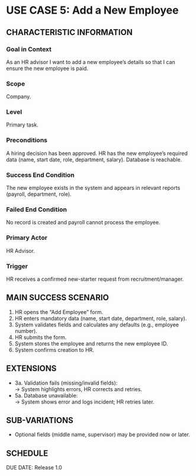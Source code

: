 # USE CASE 5: Add a New Employee
## CHARACTERISTIC INFORMATION

### Goal in Context
As an HR advisor I want to add a new employee’s details so that I can ensure the new employee is paid.

### Scope
Company.

### Level
Primary task.

### Preconditions
A hiring decision has been approved. HR has the new employee’s required data (name, start date, role, department, salary). Database is reachable.

### Success End Condition
The new employee exists in the system and appears in relevant reports (payroll, department, role).

### Failed End Condition
No record is created and payroll cannot process the employee.

### Primary Actor
HR Advisor.

### Trigger
HR receives a confirmed new-starter request from recruitment/manager.

## MAIN SUCCESS SCENARIO
1. HR opens the “Add Employee” form.
2. HR enters mandatory data (name, start date, department, role, salary).
3. System validates fields and calculates any defaults (e.g., employee number).
4. HR submits the form.
5. System stores the employee and returns the new employee ID.
6. System confirms creation to HR.

## EXTENSIONS
- 3a. Validation fails (missing/invalid fields):  
  -> System highlights errors, HR corrects and retries.
- 5a. Database unavailable:  
  -> System shows error and logs incident; HR retries later.

## SUB-VARIATIONS
- Optional fields (middle name, supervisor) may be provided now or later.

## SCHEDULE
DUE DATE: Release 1.0
